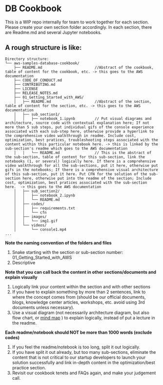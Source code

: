 # DB Cookbook

This is a WIP repo internally for team to work together for each section. Please create your own section folder accordingly. In each section, there are Readme.md and several Jupyter notebooks.

## A rough structure is like:

```
Directory structure:
└── aws-samples-database-cookbook/
    ├── README.md                        //Abstract of the cookbook, table of content for the cookbook, etc. -> this goes to the AWS documentation
    ├── CODE_OF_CONDUCT.md
    ├── CONTRIBUTING.md
    ├── LICENSE
    ├── RELEASE_NOTES.md
    ├── 01_Getting_Started_with_AWS/
    │   ├── README.md                    //Abstract of the section, table of content for the section, etc. -> this goes to the AWS documentation
    │   ├── sub_section1/
    │   │   ├── notebook_1.ipynb         // Put visual diagrams and architecture, source code with contextual explanation here; If not more than 5 sub steps, put individual gifs of the console experience associated with each sub-step here, otherwise provide a hyperlink to the comprehensive video walkthrough in readme. Include cost, optimization, best pratices, troubleshooting steps associated with the content within this particular notebook here. -> this is linked by the sub-section's readme which goes to the AWS documentation
    │   │   └── README.md                // This is the abstract of the sub-section, table of content for this sub-section, link the notebooks (1, or several) logically here. If there is a comprehensive video walkthrough for all the sub-sections, put it here, otherwise put gifs in the notebooks; If there is a comprehensive visual architecture of this sub-section, put it here. Put CFN for the solution of the sub-section here, otherwise put into the readme of the section; Include cost, optimization, best pratices associated with the sub-section here.  -> this goes to the AWS documentation
    │   ├── sub_section2/
    │   │   ├── notebook_2.ipynb
    │   │   └── README.md                
    │   ├── codes/
    │   │   ├── requirements.txt
    │   │   └── cfn
    │   ├── images/
    │   │   └── img1.gif
    │   └── videos/
    │       └── console1.mp4
...
```

**Note the naming convention of the folders and files**
1. Snake starting with the section or sub-section number: 01_Getting_Started_with_AWS
2. Descriptive

**Note that you can call back the content in other sections/documents and explain visually**
1. Logically link your content within the section and with other sections
2. If you have to explain something by more than 2 sentences, link to where the concept comes from (should be our official documents, blogs, knowledge center articles, workshops, etc. avoid using 3rd documents unless necessary).
3. Use a visual diagram (not necessarily architecture diagram, but also flow chart, or [mind map](https://en.wikipedia.org/wiki/Mind_map) ) to explain logically, instead of put a lecture in the readme.

**Each readme/notebook should NOT be more than 1000 words (exclude codes)**
1. If you feel the readme/notebook is too long, split it out logically.
2. If you have split it out already, but too many sub-sections, eliminate the content that is not critical to our startup developers to launch your solution successfully and link in-depth content in the optimization/best practice section.
3. Revisit our cookbook tenets and FAQs again, and make your judgement call.